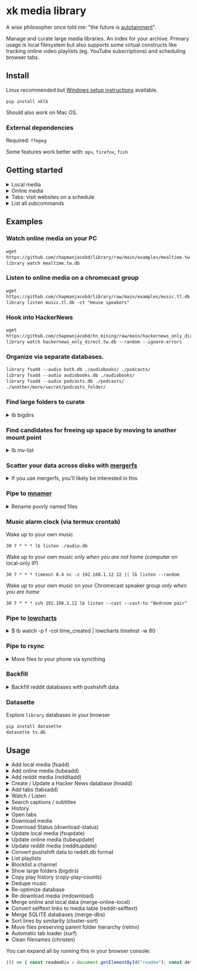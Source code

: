 # xk media library

A wise philosopher once told me: "the future is [autotainment](https://www.youtube.com/watch?v=F9sZFrsjPp0)".

Manage and curate large media libraries. An index for your archive.
Primary usage is local filesystem but also supports some virtual constructs like
tracking online video playlists (eg. YouTube subscriptions) and scheduling browser tabs.

## Install

Linux recommended but [Windows setup instructions](./Windows.md) available.

    pip install xklb

Should also work on Mac OS.

### External dependencies

Required: `ffmpeg`

Some features work better with: `mpv`, `firefox`, `fish`

## Getting started

<details><summary>Local media</summary>

### 1. Extract Metadata

For thirty terabytes of video the initial scan takes about four hours to complete.
After that, subsequent scans of the path (or any subpaths) are much quicker--only
new files will be read by `ffprobe`.

    library fsadd tv.db ./video/folder/

![termtosvg](./examples/extract.svg)

### 2. Watch / Listen from local files

    library watch tv.db                           # the default post-action is to do nothing
    library watch tv.db --post-action delete      # delete file after playing
    library listen finalists.db -k ask_keep       # ask whether to keep file after playing

To stop playing press Ctrl+C in either the terminal or mpv

</details>

<details><summary>Online media</summary>

### 1. Download Metadata

Download playlist and channel metadata. Break free of the YouTube algo~

    library tubeadd educational.db https://www.youtube.com/c/BranchEducation/videos

[![termtosvg](./examples/tubeadd.svg "library tubeadd example")](https://asciinema.org/a/BzplqNj9sCERH3A80GVvwsTTT)

And you can always add more later--even from different websites.

    library tubeadd maker.db https://vimeo.com/terburg

To prevent mistakes the default configuration is to download metadata for only
the most recent 20,000 videos per playlist/channel.

    library tubeadd maker.db --dl-config playlistend=1000

Be aware that there are some YouTube Channels which have many items--for example
the TEDx channel has about 180,000 videos. Some channels even have upwards of
two million videos. More than you could likely watch in one sitting--maybe even one lifetime.
On a high-speed connection (>500 Mbps), it can take up to five hours to download
the metadata for 180,000 videos.

#### 1a. Get new videos for saved playlists

Tubeupdate will go through the list of added playlists and fetch metadata for
any videos not previously seen.

    library tubeupdate tube.db

### 2. Watch / Listen from websites

    library watch maker.db

To stop playing press Ctrl+C in either the terminal or mpv

</details>

<details><summary>Tabs: visit websites on a schedule</summary>

`tabs` is a way to organize your visits to URLs that you want to remember every once in a while.

The main benefit of tabs is that you can have a large amount of tabs saved (say 500 monthly tabs) and only the smallest
amount of tabs to satisfy that goal (500/30) tabs will open each day. 17 tabs per day seems manageable--500 all at once does not.

The use-case of tabs are websites that you know are going to change: subreddits, games,
or tools that you want to use for a few minutes daily, weekly, monthly, quarterly, or yearly.

### 1. Add your websites

    library tabsadd tabs.db --frequency monthly --category fun \
        https://old.reddit.com/r/Showerthoughts/top/?sort=top&t=month \
        https://old.reddit.com/r/RedditDayOf/top/?sort=top&t=month

### 2. Add library tabs to cron

library tabs is meant to run **once per day**. Here is how you would configure it with `crontab`:

    45 9 * * * DISPLAY=:0 library tabs /home/my/tabs.db

Or with `systemd`:

    tee ~/.config/systemd/user/tabs.service
    [Unit]
    Description=xklb daily browser tabs

    [Service]
    Type=simple
    RemainAfterExit=no
    Environment="DISPLAY=:0"
    ExecStart="/usr/bin/fish" "-c" "lb tabs /home/xk/lb/tabs.db"

    tee ~/.config/systemd/user/tabs.timer
    [Unit]
    Description=xklb daily browser tabs timer

    [Timer]
    Persistent=yes
    OnCalendar=*-*-* 9:58

    [Install]
    WantedBy=timers.target

    systemctl --user daemon-reload
    systemctl --user enable --now tabs.service

You can also invoke tabs manually:

    library tabs tabs.db -L 1  # open one tab

Incremental surfing. 📈🏄 totally rad!

</details>

<details><summary>List all subcommands</summary>

    $ library
    xk media library subcommands (v1.30.004)

    local media:
      lb fsadd                 Create a local media database; Add folders
      lb fsupdate              Refresh database: add new files, mark deleted

      lb listen                Listen to local and online media
      lb watch                 Watch local and online media
      lb search                Search text and subtitles

      lb read                  Read books
      lb view                  View images

      lb bigdirs               Discover folders which take much room
      lb dedupe                Deduplicate local db files
      lb relmv                 Move files/folders while preserving relative paths
      lb christen              Cleanse files by giving them a new name

      lb mv-list               Reach a target free space by moving data across mount points
      lb scatter               Scatter files across multiple mountpoints (mergerfs balance)

      lb merge-dbs             Merge multiple SQLITE files
      lb copy-play-counts      Copy play counts from multiple SQLITE files

    online media:
      lb tubeadd               Create a tube database; Add playlists
      lb tubeupdate            Fetch new videos from saved playlists

      lb redditadd             Create a reddit database; Add subreddits
      lb redditupdate          Fetch new posts from saved subreddits

    downloads:
      lb download              Download media
      lb redownload            Redownload missing media
      lb block                 Prevent downloading specific URLs
      lb merge-online-local    Merge local and online metadata

    playback:
      lb now                   Print what is currently playing
      lb next                  Play next file
      lb stop                  Stop all playback
      lb pause                 Pause all playback

    statistics:
      lb history               Show some playback statistics
      lb playlists             List added playlists
      lb download-status       Show download status
      lb disk-usage            Print mount usage

    browser tabs:
      lb tabsadd               Create a tabs database; Add URLs
      lb tabs                  Open your tabs for the day
      lb surf                  Load browser tabs in a streaming way (stdin)

    mining:
      lb reddit-selftext       db selftext external links -> db media table
      lb pushshift             Convert Pushshift jsonl.zstd -> reddit.db format (stdin)
      lb hnadd                 Create a hackernews database (this takes a few days)

      lb extract-links         Extract links from lists of web pages

      lb cluster-sort          Lines -> sorted by sentence similarity groups (stdin)
      lb nouns                 Unstructured text -> compound nouns (stdin)
    

</details>

## Examples

### Watch online media on your PC

    wget https://github.com/chapmanjacobd/library/raw/main/examples/mealtime.tw.db
    library watch mealtime.tw.db

### Listen to online media on a chromecast group

    wget https://github.com/chapmanjacobd/library/raw/main/examples/music.tl.db
    library listen music.tl.db -ct "House speakers"

### Hook into HackerNews

    wget https://github.com/chapmanjacobd/hn_mining/raw/main/hackernews_only_direct.tw.db
    library watch hackernews_only_direct.tw.db --random --ignore-errors

### Organize via separate databases.

    library fsadd --audio both.db ./audiobooks/ ./podcasts/
    library fsadd --audio audiobooks.db ./audiobooks/
    library fsadd --audio podcasts.db ./podcasts/ ./another/more/secret/podcasts_folder/


### Find large folders to curate

<details><summary>lb bigdirs</summary>

If you are looking for candidate folders for curation (ie. you need space but don't want to buy another hard drive).
The bigdirs subcommand was written for that purpose:

    $ lb bigdirs fs/d.db

You may filter by folder depth (similar to QDirStat or WizTree)

    $ lb bigdirs --depth=3 audio.db

There is also an flag to prioritize folders which have many files which have been deleted (for example you delete songs you don't like--now you can see who wrote those songs and delete all their other songs...)

    $ lb bigdirs --sort-by deleted audio.db

</details>


### Find candidates for freeing up space by moving to another mount point

<details><summary>lb mv-list</summary>

The program takes a mount point and a xklb database file. If you don't have a database file you can create one like this:

    $ lb fsadd --filesystem d.db ~/d/

But this should definitely also work with xklb audio and video databases:

    $ lb mv-list /mnt/d/ video.db

The program will print a table with a sorted list of folders which are good candidates for moving. Candidates are determined by how many files are in the folder (so you don't spend hours waiting for folders with millions of tiny files to copy over). The default is 4 to 4000--but it can be adjusted via the --lower and --upper flags.

    ...
    ├──────────┼─────────┼───────────────────────────────────────────────────────────────────────────────────────────────────────────────┤
    │ 4.0 GB   │       7 │ /mnt/d/71_Mealtime_Videos/unsorted/Miguel_4K/                                                                 │
    ├──────────┼─────────┼───────────────────────────────────────────────────────────────────────────────────────────────────────────────┤
    │ 5.7 GB   │      10 │ /mnt/d/71_Mealtime_Videos/unsorted/Bollywood_Premium/                                                         │
    ├──────────┼─────────┼───────────────────────────────────────────────────────────────────────────────────────────────────────────────┤
    │ 2.3 GB   │       4 │ /mnt/d/71_Mealtime_Videos/chief_wiggum/                                                                       │
    ╘══════════╧═════════╧═══════════════════════════════════════════════════════════════════════════════════════════════════════════════╛
    6702 other folders not shown

    ██╗███╗░░██╗░██████╗████████╗██████╗░██╗░░░██╗░█████╗░████████╗██╗░█████╗░███╗░░██╗░██████╗
    ██║████╗░██║██╔════╝╚══██╔══╝██╔══██╗██║░░░██║██╔══██╗╚══██╔══╝██║██╔══██╗████╗░██║██╔════╝
    ██║██╔██╗██║╚█████╗░░░░██║░░░██████╔╝██║░░░██║██║░░╚═╝░░░██║░░░██║██║░░██║██╔██╗██║╚█████╗░
    ██║██║╚████║░╚═══██╗░░░██║░░░██╔══██╗██║░░░██║██║░░██╗░░░██║░░░██║██║░░██║██║╚████║░╚═══██╗
    ██║██║░╚███║██████╔╝░░░██║░░░██║░░██║╚██████╔╝╚█████╔╝░░░██║░░░██║╚█████╔╝██║░╚███║██████╔╝
    ╚═╝╚═╝░░╚══╝╚═════╝░░░░╚═╝░░░╚═╝░░╚═╝░╚═════╝░░╚════╝░░░░╚═╝░░░╚═╝░╚════╝░╚═╝░░╚══╝╚═════╝░

    Type "done" when finished
    Type "more" to see more files
    Paste a folder (and press enter) to toggle selection
    Type "*" to select all files in the most recently printed table

Then it will give you a prompt:

    Paste a path:

Wherein you can copy and paste paths you want to move from the table and the program will keep track for you.

    Paste a path: /mnt/d/75_MovieQueue/720p/s11/
    26 selected paths: 162.1 GB ; future free space: 486.9 GB

You can also press the up arrow or paste it again to remove it from the list:

    Paste a path: /mnt/d/75_MovieQueue/720p/s11/
    25 selected paths: 159.9 GB ; future free space: 484.7 GB

After you are done selecting folders you can press ctrl-d and it will save the list to a tmp file:

    Paste a path: done

        Folder list saved to /tmp/tmpa7x_75l8. You may want to use the following command to move files to an EMPTY folder target:

            rsync -a --info=progress2 --no-inc-recursive --remove-source-files --files-from=/tmp/tmpa7x_75l8 -r --relative -vv --dry-run / jim:/free/real/estate/

</details>


### Scatter your data across disks with [mergerfs](https://github.com/trapexit/mergerfs)

<details><summary>If you use mergerfs, you'll likely be interested in this</summary>

    library scatter -h
    usage: library scatter [--limit LIMIT] [--policy POLICY] [--sort SORT] --srcmounts SRCMOUNTS DATABASE RELATIVE_PATHS ...

    Balance size

        $ library scatter -m /mnt/d1:/mnt/d2:/mnt/d3:/mnt/d4/:/mnt/d5:/mnt/d6:/mnt/d7 ~/lb/fs/scatter.db subfolder/of/mergerfs/mnt
        Current path distribution:
        ╒═════════╤══════════════╤══════════════╤═══════════════╤════════════════╤═════════════════╤════════════════╕
        │ mount   │   file_count │ total_size   │ median_size   │ time_created   │ time_modified   │ time_scanned   │
        ╞═════════╪══════════════╪══════════════╪═══════════════╪════════════════╪═════════════════╪════════════════╡
        │ /mnt/d1 │        12793 │ 169.5 GB     │ 4.5 MB        │ Jan 27         │ Jul 19 2022     │ Jan 31         │
        ├─────────┼──────────────┼──────────────┼───────────────┼────────────────┼─────────────────┼────────────────┤
        │ /mnt/d2 │        13226 │ 177.9 GB     │ 4.7 MB        │ Jan 27         │ Jul 19 2022     │ Jan 31         │
        ├─────────┼──────────────┼──────────────┼───────────────┼────────────────┼─────────────────┼────────────────┤
        │ /mnt/d3 │            1 │ 717.6 kB     │ 717.6 kB      │ Jan 31         │ Jul 18 2022     │ yesterday      │
        ├─────────┼──────────────┼──────────────┼───────────────┼────────────────┼─────────────────┼────────────────┤
        │ /mnt/d4 │           82 │ 1.5 GB       │ 12.5 MB       │ Jan 31         │ Apr 22 2022     │ yesterday      │
        ╘═════════╧══════════════╧══════════════╧═══════════════╧════════════════╧═════════════════╧════════════════╛

        Simulated path distribution:
        5845 files should be moved
        20257 files should not be moved
        ╒═════════╤══════════════╤══════════════╤═══════════════╤════════════════╤═════════════════╤════════════════╕
        │ mount   │   file_count │ total_size   │ median_size   │ time_created   │ time_modified   │ time_scanned   │
        ╞═════════╪══════════════╪══════════════╪═══════════════╪════════════════╪═════════════════╪════════════════╡
        │ /mnt/d1 │         9989 │ 46.0 GB      │ 2.4 MB        │ Jan 27         │ Jul 19 2022     │ Jan 31         │
        ├─────────┼──────────────┼──────────────┼───────────────┼────────────────┼─────────────────┼────────────────┤
        │ /mnt/d2 │        10185 │ 46.0 GB      │ 2.4 MB        │ Jan 27         │ Jul 19 2022     │ Jan 31         │
        ├─────────┼──────────────┼──────────────┼───────────────┼────────────────┼─────────────────┼────────────────┤
        │ /mnt/d3 │         1186 │ 53.6 GB      │ 30.8 MB       │ Jan 27         │ Apr 07 2022     │ Jan 31         │
        ├─────────┼──────────────┼──────────────┼───────────────┼────────────────┼─────────────────┼────────────────┤
        │ /mnt/d4 │         1216 │ 49.5 GB      │ 29.5 MB       │ Jan 27         │ Apr 07 2022     │ Jan 31         │
        ├─────────┼──────────────┼──────────────┼───────────────┼────────────────┼─────────────────┼────────────────┤
        │ /mnt/d5 │         1146 │ 53.0 GB      │ 30.9 MB       │ Jan 27         │ Apr 07 2022     │ Jan 31         │
        ├─────────┼──────────────┼──────────────┼───────────────┼────────────────┼─────────────────┼────────────────┤
        │ /mnt/d6 │         1198 │ 48.8 GB      │ 30.6 MB       │ Jan 27         │ Apr 07 2022     │ Jan 31         │
        ├─────────┼──────────────┼──────────────┼───────────────┼────────────────┼─────────────────┼────────────────┤
        │ /mnt/d7 │         1182 │ 52.0 GB      │ 30.9 MB       │ Jan 27         │ Apr 07 2022     │ Jan 31         │
        ╘═════════╧══════════════╧══════════════╧═══════════════╧════════════════╧═════════════════╧════════════════╛
        ### Move 1182 files to /mnt/d7 with this command: ###
        rsync -aE --xattrs --info=progress2 --remove-source-files --files-from=/tmp/tmpmr1628ij / /mnt/d7
        ### Move 1198 files to /mnt/d6 with this command: ###
        rsync -aE --xattrs --info=progress2 --remove-source-files --files-from=/tmp/tmp9yd75f6j / /mnt/d6
        ### Move 1146 files to /mnt/d5 with this command: ###
        rsync -aE --xattrs --info=progress2 --remove-source-files --files-from=/tmp/tmpfrj141jj / /mnt/d5
        ### Move 1185 files to /mnt/d3 with this command: ###
        rsync -aE --xattrs --info=progress2 --remove-source-files --files-from=/tmp/tmpqh2euc8n / /mnt/d3
        ### Move 1134 files to /mnt/d4 with this command: ###
        rsync -aE --xattrs --info=progress2 --remove-source-files --files-from=/tmp/tmphzb0gj92 / /mnt/d4

    Balance device inodes for specific subfolder

        $ library scatter -m /mnt/d1:/mnt/d2 ~/lb/fs/scatter.db subfolder --group count --sort 'size desc'

    Scatter the most recent 100 files

        $ library scatter -m /mnt/d1:/mnt/d2 -l 100 -s 'time_modified desc' ~/lb/fs/scatter.db /

    Scatter without mountpoints (limited functionality; only good for balancing fs inodes)

        $ library scatter scatter.db /test/{0,1,2,3,4,5,6,7,8,9}


    positional arguments:
    database
    relative_paths        Paths to scatter, relative to the root of your mergerfs mount; any path substring is valid

    options:
    -h, --help            show this help message and exit
    --limit LIMIT, -L LIMIT, -l LIMIT, -queue LIMIT, --queue LIMIT
    --policy POLICY, -p POLICY
    --group GROUP, -g GROUP
    --sort SORT, -s SORT  Sort files before moving
    --usage, -u           Show disk usage
    --verbose, -v
    --srcmounts SRCMOUNTS, -m SRCMOUNTS
                            /mnt/d1:/mnt/d2

</details>

### Pipe to [mnamer](https://github.com/jkwill87/mnamer)

<details><summary>Rename poorly named files</summary>

    pip install mnamer
    mnamer --movie-directory ~/d/70_Now_Watching/ --episode-directory ~/d/70_Now_Watching/ \
        --no-overwrite -b (library watch -p fd -s 'path : McCloud')
    library fsadd ~/d/70_Now_Watching/

</details>

### Music alarm clock (via termux crontab)

Wake up to your own music

    30 7 * * * lb listen ./audio.db

Wake up to your own music _only when you are *not* home_ (computer on local-only IP)

    30 7 * * * timeout 0.4 nc -z 192.168.1.12 22 || lb listen --random

Wake up to your own music on your Chromecast speaker group _only when you are home_

    30 7 * * * ssh 192.168.1.12 lb listen --cast --cast-to "Bedroom pair"

### Pipe to [lowcharts](https://github.com/juan-leon/lowcharts)

<details><summary>$ lb watch -p f -col time_created | lowcharts timehist -w 80</summary>

    Matches: 445183.
    Each ∎ represents a count of 1896
    [2022-04-13 03:16:05] [151689] ∎∎∎∎∎∎∎∎∎∎∎∎∎∎∎∎∎∎∎∎∎∎∎∎∎∎∎∎∎∎∎∎∎∎∎∎∎∎∎∎∎∎∎∎∎∎∎∎∎∎∎∎∎∎∎∎∎∎∎∎∎∎∎∎∎∎∎∎∎∎∎∎∎∎∎∎∎∎∎∎
    [2022-04-19 07:59:37] [ 16093] ∎∎∎∎∎∎∎∎
    [2022-04-25 12:43:09] [ 12019] ∎∎∎∎∎∎
    [2022-05-01 17:26:41] [ 48817] ∎∎∎∎∎∎∎∎∎∎∎∎∎∎∎∎∎∎∎∎∎∎∎∎∎
    [2022-05-07 22:10:14] [ 36259] ∎∎∎∎∎∎∎∎∎∎∎∎∎∎∎∎∎∎∎
    [2022-05-14 02:53:46] [  3942] ∎∎
    [2022-05-20 07:37:18] [  2371] ∎
    [2022-05-26 12:20:50] [   517]
    [2022-06-01 17:04:23] [  4845] ∎∎
    [2022-06-07 21:47:55] [  2340] ∎
    [2022-06-14 02:31:27] [   563]
    [2022-06-20 07:14:59] [ 13836] ∎∎∎∎∎∎∎
    [2022-06-26 11:58:32] [  1905] ∎
    [2022-07-02 16:42:04] [  1269]
    [2022-07-08 21:25:36] [  3062] ∎
    [2022-07-15 02:09:08] [  9192] ∎∎∎∎
    [2022-07-21 06:52:41] [ 11955] ∎∎∎∎∎∎
    [2022-07-27 11:36:13] [ 50938] ∎∎∎∎∎∎∎∎∎∎∎∎∎∎∎∎∎∎∎∎∎∎∎∎∎∎
    [2022-08-02 16:19:45] [ 70973] ∎∎∎∎∎∎∎∎∎∎∎∎∎∎∎∎∎∎∎∎∎∎∎∎∎∎∎∎∎∎∎∎∎∎∎∎∎
    [2022-08-08 21:03:17] [  2598] ∎

BTW, for some cols like time_deleted you'll need to specify a where clause so they aren't filtered out:

    $ lb watch -p f -col time_deleted -w time_deleted'>'0 | lowcharts timehist -w 80

![video width](https://user-images.githubusercontent.com/7908073/184737808-b96fbe65-a1d9-43c2-b6b4-4bdfab592190.png)

![fps](https://user-images.githubusercontent.com/7908073/184738438-ee566a4b-2da0-4e6d-a4b3-9bfca036aa2a.png)

</details>

### Pipe to rsync

<details><summary>Move files to your phone via syncthing</summary>

I used to use rsync to move files because I want deletions to stick.
I now use `lb relmv`. But this is still a good rsync example:

    function mrmusic
        rsync -a --remove-source-files --files-from=(
            library lt ~/lb/audio.db -s /mnt/d/80_Now_Listening/ -p f \
            --moved /mnt/d/80_Now_Listening/ /mnt/d/ | psub
        ) /mnt/d/80_Now_Listening/ /mnt/d/

        rsync -a --remove-source-files --files-from=(
            library lt ~/lb/audio.db -w play_count=0 -u random -L 1200 -p f \
            --moved /mnt/d/ /mnt/d/80_Now_Listening/ | psub
        ) /mnt/d/ /mnt/d/80_Now_Listening/
    end

</details>

### Backfill

<details><summary>Backfill reddit databases with pushshift data</summary>

[https://github.com/chapmanjacobd/reddit_mining/](https://github.com/chapmanjacobd/reddit_mining/)

```fish
for reddit_db in ~/lb/reddit/*.db
    set subreddits (sqlite-utils $reddit_db 'select path from playlists' --tsv --no-headers | grep old.reddit.com | sed 's|https://old.reddit.com/r/\(.*\)/|\1|' | sed 's|https://old.reddit.com/user/\(.*\)/|u_\1|' | tr -d "\r")

    ~/github/xk/reddit_mining/links/
    for subreddit in $subreddits
        if not test -e "$subreddit.csv"
            echo "octosql -o csv \"select path,score,'https://old.reddit.com/r/$subreddit/' as playlist_path from `../reddit_links.parquet` where lower(playlist_path) = '$subreddit' order by score desc \" > $subreddit.csv"
        end
    end | parallel -j8

    for subreddit in $subreddits
        sqlite-utils upsert --pk path --alter --csv --detect-types $reddit_db media $subreddit.csv
    end

    library tubeadd --safe -i $reddit_db --playlist-db media
end
```

</details>

### Datasette

Explore `library` databases in your browser

    pip install datasette
    datasette tv.db

## Usage


<details><summary>Add local media (fsadd)</summary>

    $ library fsadd -h
    usage: library fsadd [(--video) | --audio | --image |  --text | --filesystem] DATABASE PATHS ...

    The default database type is video:
        library fsadd tv.db ./tv/
        library fsadd --video tv.db ./tv/  # equivalent

    You can also create audio databases. Both audio and video use ffmpeg to read metadata:
        library fsadd --audio audio.db ./music/

    Image uses ExifTool:
        library fsadd --image image.db ./photos/

    Text will try to read files and save the contents into a searchable database:
        library fsadd --text text.db ./documents_and_books/

    Create a text database and scan with OCR and speech-recognition:
        library fsadd --text --ocr --speech-recognition ocr.db ./receipts_and_messages/

    Create a video database and read internal/external subtitle files into a searchable database:
        library fsadd --scan-subtitles tv.search.db ./tv/ ./movies/

    Decode media to check for corruption (slow):
        library fsadd --check-corrupt 100 tv.db ./tv/  # scan through 100 percent of each file to evaluate how corrupt it is (very slow)
        library fsadd --check-corrupt   1 tv.db ./tv/  # scan through 1 percent of each file to evaluate how corrupt it is (takes about one second per file)
        library fsadd --check-corrupt   5 tv.db ./tv/  # scan through 1 percent of each file to evaluate how corrupt it is (takes about ten seconds per file)

        library fsadd --check-corrupt   5 --delete-corrupt 30 tv.db ./tv/  # scan 5 percent of each file to evaluate how corrupt it is, if 30 percent or more of those checks fail then the file is deleted

        nb: the behavior of delete-corrupt changes between full and partial scan
        library fsadd --check-corrupt  99 --delete-corrupt  1 tv.db ./tv/  # partial scan 99 percent of each file to evaluate how corrupt it is, if 1 percent or more of those checks fail then the file is deleted
        library fsadd --check-corrupt 100 --delete-corrupt  1 tv.db ./tv/  # full scan each file to evaluate how corrupt it is, if there is _any_ corruption then the file is deleted

    Normally only relevant filetypes are included. You can scan all files with this flag:
        library fsadd --scan-all-files mixed.db ./tv-and-maybe-audio-only-files/
        # I use that with this to keep my folders organized:
        library watch -w 'video_count=0 and audio_count>=1' -pf mixed.db | parallel mv {} ~/d/82_Audiobooks/

    Remove path roots with --force
        library fsadd audio.db /mnt/d/Youtube/
        [/mnt/d/Youtube] Path does not exist

        library fsadd --force audio.db /mnt/d/Youtube/
        [/mnt/d/Youtube] Path does not exist
        [/mnt/d/Youtube] Building file list...
        [/mnt/d/Youtube] Marking 28932 orphaned metadata records as deleted


</details>

<details><summary>Add online media (tubeadd)</summary>

    $ library tubeadd -h
    usage: library tubeadd [-c CATEGORY] [--safe] [--extra] [--subs] [--auto-subs] DATABASE URLS ...

    Create a dl database / add links to an existing database

        library tubeadd dl.db https://www.youdl.com/c/BranchEducation/videos

    Add links from a line-delimited file

        library tubeadd reddit.db --playlist-file ./my_yt_subscriptions.txt

    Add metadata to links already in a database table

        library tubeadd reddit.db --playlist-db media

    You can also include a category for file organization

        library tubeadd -c Mealtime dl.db (cat ~/.jobs/todo/71_Mealtime_Videos)

    Files will be saved to <download prefix>/<tubeadd category>/

        For example:
        library tubeadd -c Cool ...
        library download D:\'My Documents'\ ...
        Media will be downloaded to 'D:\My Documents\Cool\'

    Fetch extra metadata:

        By default tubeadd will quickly add media at the expense of less metadata.
        If you plan on using `library download` then it doesn't make sense to use `--extra`.
        Downloading will add the extra metadata automatically to the database.
        You can always fetch more metadata later via tubeupdate:
        library tubeupdate tw.db --extra


</details>

<details><summary>Add reddit media (redditadd)</summary>

    $ library redditadd -h
    usage: library redditadd [--lookback N_DAYS] [--praw-site bot1] DATABASE URLS ...

    Fetch data for redditors and reddits:

        library redditadd interesting.db https://old.reddit.com/r/coolgithubprojects/ https://old.reddit.com/user/Diastro

    If you have a file with a list of subreddits you can do this:

        library redditadd 96_Weird_History.db --subreddits (cat ~/mc/96_Weird_History-reddit.txt)

    Likewise for redditors:

        library redditadd shadow_banned.db --redditors (cat ~/mc/shadow_banned.txt)

    Note that reddit's API is limited to 1000 posts and it usually doesn't go back very far historically.
    Also, it may be the case that reddit's API (praw) will stop working in the near future. For both of these problems
    my suggestion is to use pushshift data.
    You can find more info here: https://github.com/chapmanjacobd/reddit_mining#how-was-this-made


</details>

<details><summary>Create / Update a Hacker News database (hnadd)</summary>

    $ library hnadd -h
    usage: library hnadd [--oldest] DATABASE

    Fetch latest stories first:

        library hnadd hn.db -v
        Fetching 154873 items (33212696 to 33367569)
        Saving comment 33367568
        Saving comment 33367543
        Saving comment 33367564
        ...

    Fetch oldest stories first:

        library hnadd --oldest hn.db


</details>

<details><summary>Add tabs (tabsadd)</summary>

    $ library tabsadd -h
    usage: library tabsadd [--frequency daily weekly (monthly) quarterly yearly] [--category CATEGORY] [--no-sanitize] DATABASE URLS ...

    Adding one URL:

        library tabsadd -f monthly -c travel ~/lb/tabs.db https://old.reddit.com/r/Colombia/top/?sort=top&t=month

        Depending on your shell you may need to escape the URL (add quotes)

        If you use Fish shell know that you can enable features to make pasting easier:
            set -U fish_features stderr-nocaret qmark-noglob regex-easyesc ampersand-nobg-in-token

        Also I recommend turning Ctrl+Backspace into a super-backspace for repeating similar commands with long args:
            echo 'bind \b backward-kill-bigword' >> ~/.config/fish/config.fish

    Importing from a line-delimitated file:

        library tabsadd -f yearly -c reddit ~/lb/tabs.db (cat ~/mc/yearly-subreddit.cron)



</details>

<details><summary>Watch / Listen</summary>

    $ library watch -h
    usage: library watch DATABASE [optional args]

    Control playback:
        To stop playback press Ctrl-C in either the terminal or mpv

        Create global shortcuts in your desktop environment by sending commands to mpv_socket:
        echo 'playlist-next force' | socat - /tmp/mpv_socket

    Override the default player (mpv):
        library does a lot of things to try to automatically use your preferred media player
        but if it doesn't guess right you can make it explicit:
        library watch --player "vlc --vlc-opts"

    Cast to chromecast groups:
        library watch --cast --cast-to "Office pair"
        library watch -ct "Office pair"  # equivalent
        If you don't know the exact name of your chromecast group run `catt scan`

    Play media in order (similarly named episodes):
        library watch --play-in-order
        There are multiple strictness levels of --play-in-order:
        library watch -O    # equivalent
        library watch -OO   # above, plus ignores most filters
        library watch -OOO  # above, plus ignores fts and (include/exclude) filter during ordinal search
        library watch -OOOO # above, plus starts search with parent folder

        library watch --related  # Similar to -O but uses fts to find similar content
        library watch -R         # equivalent
        library watch -RR        # above, plus ignores most filters

        library watch --cluster  # cluster-sort to put similar-named paths closer together
        library watch -C         # equivalent

        library watch --big-dirs # Recommended to use with --duration or --depth filters; see `lb big-dirs -h` for more info
        library watch -B         # equivalent

        All of these options can be used together but it will be a bit slow and the results might be mid-tier
        as multiple different algorithms create a muddied signal (too many cooks in the kitchen):
        library watch -RRCOO

    Filter media by file siblings of parent directory:
        library watch --sibling   # only include files which have more than or equal to one sibling
        library watch --solo      # only include files which are alone by themselves

        `--sibling` is just a shortcut for `--lower 2`; `--solo` is `--upper 1`
        library watch --sibling --solo      # you will always get zero records here
        library watch --lower 2 --upper 1   # equivalent

        You can be more specific via the `--upper` and `--lower` flags
        library watch --lower 3   # only include files which have three or more siblings
        library watch --upper 3   # only include files which have fewer than three siblings
        library watch --lower 3 --upper 3   # only include files which are three siblings inclusive
        library watch --lower 12 --upper 25 -OOO  # on my machine this launches My Mister 2018

    Play recent partially-watched videos (requires mpv history):
        library watch --partial       # play newest first

        library watch --partial old   # play oldest first
        library watch -P o            # equivalent

        library watch -P p            # sort by percent remaining
        library watch -P t            # sort by time remaining
        library watch -P s            # skip partially watched (only show unseen)

        The default time used is "last-viewed" (ie. the most recent time you closed the video)
        If you want to use the "first-viewed" time (ie. the very first time you opened the video)
        library watch -P f            # use watch_later file creation time instead of modified time

        You can combine most of these options, though some will be overridden by others.
        library watch -P fo           # this means "show the oldest videos using the time I first opened them"
        library watch -P pt           # weighted remaining (percent * time remaining)

    Print instead of play:
        library watch --print --limit 10  # print the next 10 files
        library watch -p -L 10  # print the next 10 files
        library watch -p  # this will print _all_ the media. be cautious about `-p` on an unfiltered set

        Printing modes
        library watch -p    # print as a table
        library watch -p a  # print an aggregate report
        library watch -p b  # print a bigdirs report (see library bigdirs -h for more info)
        library watch -p f  # print fields (defaults to path; use --cols to change)
                               # -- useful for piping paths to utilities like xargs or GNU Parallel

        library watch -p d  # mark deleted
        library watch -p w  # mark watched

        Some printing modes can be combined
        library watch -p df  # print files for piping into another program and mark them as deleted within the db
        library watch -p bf  # print fields from bigdirs report

        Check if you have downloaded something before
        library watch -u duration -p -s 'title'

        Print an aggregate report of deleted media
        library watch -w time_deleted!=0 -p=a
        ╒═══════════╤══════════════╤═════════╤═════════╕
        │ path      │ duration     │ size    │   count │
        ╞═══════════╪══════════════╪═════════╪═════════╡
        │ Aggregate │ 14 days, 23  │ 50.6 GB │   29058 │
        │           │ hours and 42 │         │         │
        │           │ minutes      │         │         │
        ╘═══════════╧══════════════╧═════════╧═════════╛
        Total duration: 14 days, 23 hours and 42 minutes

        Print an aggregate report of media that has no duration information (ie. online or corrupt local media)
        library watch -w 'duration is null' -p=a

        Print a list of filenames which have below 1280px resolution
        library watch -w 'width<1280' -p=f

        Print media you have partially viewed with mpv
        library watch --partial -p
        library watch -P -p  # equivalent
        library watch -P -p f --cols path,progress,duration  # print CSV of partially watched files
        library watch --partial -pa  # print an aggregate report of partially watched files

        View how much time you have watched
        library watch -w play_count'>'0 -p=a

        See how much video you have
        library watch video.db -p=a
        ╒═══════════╤═════════╤═════════╤═════════╕
        │ path      │   hours │ size    │   count │
        ╞═══════════╪═════════╪═════════╪═════════╡
        │ Aggregate │  145769 │ 37.6 TB │  439939 │
        ╘═══════════╧═════════╧═════════╧═════════╛
        Total duration: 16 years, 7 months, 19 days, 17 hours and 25 minutes

        View all the columns
        library watch -p -L 1 --cols '*'

        Open ipython with all of your media
        library watch -vv -p --cols '*'
        ipdb> len(media)
        462219

    Set the play queue size:
        By default the play queue is 120--long enough that you likely have not noticed
        but short enough that the program is snappy.

        If you want everything in your play queue you can use the aid of infinity.
        Pick your poison (these all do effectively the same thing):
        library watch -L inf
        library watch -l inf
        library watch --queue inf
        library watch -L 99999999999999999999999

        You may also want to restrict the play queue.
        For example, when you only want 1000 random files:
        library watch -u random -L 1000

    Offset the play queue:
        You can also offset the queue. For example if you want to skip one or ten media:
        library watch --skip 10        # offset ten from the top of an ordered query

    Repeat
        library watch                  # listen to 120 random songs (DEFAULT_PLAY_QUEUE)
        library watch --limit 5        # listen to FIVE songs
        library watch -l inf -u random # listen to random songs indefinitely
        library watch -s infinite      # listen to songs from the band infinite

    Constrain media by search:
        Audio files have many tags to readily search through so metadata like artist,
        album, and even mood are included in search.
        Video files have less consistent metadata and so only paths are included in search.
        library watch --include happy  # only matches will be included
        library watch -s happy         # equivalent
        library watch --exclude sad    # matches will be excluded
        library watch -E sad           # equivalent

        Search only the path column
        library watch -O -s 'path : mad max'
        library watch -O -s 'path : "mad max"' # add "quotes" to be more strict

        Double spaces are parsed as one space
        library watch -s '  ost'        # will match OST and not ghost
        library watch -s toy story      # will match '/folder/toy/something/story.mp3'
        library watch -s 'toy  story'   # will match more strictly '/folder/toy story.mp3'

        You can search without -s but it must directly follow the database due to how argparse works
        library watch my.db searching for something

    Constrain media by arbitrary SQL expressions:
        library watch --where audio_count = 2  # media which have two audio tracks
        library watch -w "language = 'eng'"    # media which have an English language tag
                                                    (this could be audio _or_ subtitle)
        library watch -w subtitle_count=0      # media that doesn't have subtitles

    Constrain media to duration (in minutes):
        library watch --duration 20
        library watch -d 6  # 6 mins ±10 percent (ie. between 5 and 7 mins)
        library watch -d-6  # less than 6 mins
        library watch -d+6  # more than 6 mins

        Duration can be specified multiple times:
        library watch -d+5 -d-7  # should be similar to -d 6

        If you want exact time use `where`
        library watch --where 'duration=6*60'

    Constrain media to file size (in megabytes):
        library watch --size 20
        library watch -S 6  # 6 MB ±10 percent (ie. between 5 and 7 MB)
        library watch -S-6  # less than 6 MB
        library watch -S+6  # more than 6 MB

    Constrain media by time_created / time_played / time_deleted / time_modified:
        library watch --created-within '3 days'
        library watch --created-before '3 years'

    Constrain media by throughput:
        Bitrate information is not explicitly saved.
        You can use file size and duration as a proxy for throughput:
        library watch -w 'size/duration<50000'

    Constrain media to portrait orientation video:
        library watch --portrait
        library watch -w 'width<height' # equivalent

    Constrain media to duration of videos which match any size constraints:
        library watch --duration-from-size +700 -u 'duration desc, size desc'

    Constrain media to online-media or local-media:
        Not to be confused with only local-media which is not "offline" (ie. one HDD disconnected)
        library watch --online-media-only
        library watch --online-media-only -i  # and ignore playback errors (ie. YouTube video deleted)
        library watch --local-media-only

    Specify media play order:
        library watch --sort duration   # play shortest media first
        library watch -u duration desc  # play longest media first
        You can use multiple SQL ORDER BY expressions
        library watch -u 'subtitle_count > 0 desc' # play media that has at least one subtitle first

    Post-actions -- choose what to do after playing:
        library watch --post-action keep    # do nothing after playing (default)
        library watch -k delete             # delete file after playing
        library watch -k softdelete         # mark deleted after playing

        library watch -k ask_keep           # ask whether to keep after playing
        library watch -k ask_delete         # ask whether to delete after playing

        library watch -k move               # move to "keep" dir after playing
        library watch -k ask_move           # ask whether to move to "keep" folder
        The default location of the keep folder is ./keep/ (relative to the played media file)
        You can change this by explicitly setting an *absolute* `keep-dir` path:
        library watch -k ask_move --keep-dir /home/my/music/keep/

        library watch -k ask_move_or_delete # ask after each whether to move to "keep" folder or delete

    Experimental options:
        Duration to play (in seconds) while changing the channel
        library watch --interdimensional-cable 40
        library watch -4dtv 40

        Playback multiple files at once
        library watch --multiple-playback    # one per display; or two if only one display detected
        library watch --multiple-playback 4  # play four media at once, divide by available screens
        library watch -m 4 --screen-name eDP # play four media at once on specific screen
        library watch -m 4 --loop --crop     # play four cropped videos on a loop
        library watch -m 4 --hstack          # use hstack style


</details>

<details><summary>Search captions / subtitles</summary>

    $ library search -h
    usage: library search DATABASE QUERY

    Search text databases and subtitles

    $ library search fts.db boil
        7 captions
        /mnt/d/70_Now_Watching/DidubeTheLastStop-720p.mp4
           33:46 I brought a real stainless steel boiler
           33:59 The world is using only stainless boilers nowadays
           34:02 The boiler is old and authentic
           34:30 - This boiler? - Yes
           34:44 I am not forcing you to buy this boiler…
           34:52 Who will give her a one liter stainless steel boiler for one Lari?
           34:54 Glass boilers cost two

    Search and open file
    $ library search fts.db 'two words' --open


</details>

<details><summary>History</summary>

    $ library history -h
    usage: library history [--frequency daily weekly (monthly) yearly] [--limit LIMIT] DATABASE [(all) watching watched created modified deleted]

    Explore history through different facets

    $ library history video.db watched
    Finished watching:
    ╒═══════════════╤═════════════════════════════════╤════════════════╤════════════╤════════════╕
    │ time_period   │ duration_sum                    │ duration_avg   │ size_sum   │ size_avg   │
    ╞═══════════════╪═════════════════════════════════╪════════════════╪════════════╪════════════╡
    │ 2022-11       │ 4 days, 16 hours and 20 minutes │ 55.23 minutes  │ 26.3 GB    │ 215.9 MB   │
    ├───────────────┼─────────────────────────────────┼────────────────┼────────────┼────────────┤
    │ 2022-12       │ 23 hours and 20.03 minutes      │ 35.88 minutes  │ 8.3 GB     │ 213.8 MB   │
    ├───────────────┼─────────────────────────────────┼────────────────┼────────────┼────────────┤
    │ 2023-01       │ 17 hours and 3.32 minutes       │ 15.27 minutes  │ 14.3 GB    │ 214.1 MB   │
    ├───────────────┼─────────────────────────────────┼────────────────┼────────────┼────────────┤
    │ 2023-02       │ 4 days, 5 hours and 60 minutes  │ 23.17 minutes  │ 148.3 GB   │ 561.6 MB   │
    ├───────────────┼─────────────────────────────────┼────────────────┼────────────┼────────────┤
    │ 2023-03       │ 2 days, 18 hours and 18 minutes │ 11.20 minutes  │ 118.1 GB   │ 332.8 MB   │
    ├───────────────┼─────────────────────────────────┼────────────────┼────────────┼────────────┤
    │ 2023-05       │ 5 days, 5 hours and 4 minutes   │ 45.75 minutes  │ 152.9 GB   │ 932.1 MB   │
    ╘═══════════════╧═════════════════════════════════╧════════════════╧════════════╧════════════╛

    $ library history video.db created --frequency yearly
    Created media:
    ╒═══════════════╤════════════════════════════════════════════╤════════════════╤════════════╤════════════╕
    │   time_period │ duration_sum                               │ duration_avg   │ size_sum   │ size_avg   │
    ╞═══════════════╪════════════════════════════════════════════╪════════════════╪════════════╪════════════╡
    │          2005 │ 9.78 minutes                               │ 1.95 minutes   │ 16.9 MB    │ 3.4 MB     │
    ├───────────────┼────────────────────────────────────────────┼────────────────┼────────────┼────────────┤
    │          2006 │ 7 hours and 10.67 minutes                  │ 5 minutes      │ 891.1 MB   │ 10.4 MB    │
    ├───────────────┼────────────────────────────────────────────┼────────────────┼────────────┼────────────┤
    │          2007 │ 1 day, 17 hours and 33 minutes             │ 8.55 minutes   │ 5.9 GB     │ 20.3 MB    │
    ├───────────────┼────────────────────────────────────────────┼────────────────┼────────────┼────────────┤
    │          2008 │ 5 days, 16 hours and 10 minutes            │ 17.02 minutes  │ 20.7 GB    │ 43.1 MB    │
    ├───────────────┼────────────────────────────────────────────┼────────────────┼────────────┼────────────┤
    │          2009 │ 24 days, 2 hours and 56 minutes            │ 33.68 minutes  │ 108.4 GB   │ 105.2 MB   │
    ├───────────────┼────────────────────────────────────────────┼────────────────┼────────────┼────────────┤
    │          2010 │ 1 month, 1 days and 1 minutes              │ 35.52 minutes  │ 124.2 GB   │ 95.7 MB    │
    ├───────────────┼────────────────────────────────────────────┼────────────────┼────────────┼────────────┤
    │          2011 │ 2 months, 14 days, 1 hour and 22 minutes   │ 55.93 minutes  │ 222.0 GB   │ 114.9 MB   │
    ├───────────────┼────────────────────────────────────────────┼────────────────┼────────────┼────────────┤
    │          2012 │ 2 months, 22 days, 19 hours and 17 minutes │ 45.50 minutes  │ 343.6 GB   │ 129.6 MB   │
    ├───────────────┼────────────────────────────────────────────┼────────────────┼────────────┼────────────┤
    │          2013 │ 3 months, 11 days, 21 hours and 48 minutes │ 42.72 minutes  │ 461.1 GB   │ 131.7 MB   │
    ├───────────────┼────────────────────────────────────────────┼────────────────┼────────────┼────────────┤
    │          2014 │ 3 months, 7 days, 10 hours and 22 minutes  │ 46.80 minutes  │ 529.6 GB   │ 173.1 MB   │
    ├───────────────┼────────────────────────────────────────────┼────────────────┼────────────┼────────────┤
    │          2015 │ 2 months, 21 days, 23 hours and 36 minutes │ 36.73 minutes  │ 452.7 GB   │ 139.2 MB   │
    ├───────────────┼────────────────────────────────────────────┼────────────────┼────────────┼────────────┤
    │          2016 │ 3 months, 26 days, 7 hours and 59 minutes  │ 39.48 minutes  │ 603.4 GB   │ 139.9 MB   │
    ├───────────────┼────────────────────────────────────────────┼────────────────┼────────────┼────────────┤
    │          2017 │ 3 months, 10 days, 2 hours and 19 minutes  │ 31.78 minutes  │ 543.5 GB   │ 117.5 MB   │
    ├───────────────┼────────────────────────────────────────────┼────────────────┼────────────┼────────────┤
    │          2018 │ 3 months, 21 days, 20 hours and 56 minutes │ 30.98 minutes  │ 607.5 GB   │ 114.8 MB   │
    ├───────────────┼────────────────────────────────────────────┼────────────────┼────────────┼────────────┤
    │          2019 │ 5 months, 23 days, 2 hours and 30 minutes  │ 35.77 minutes  │ 919.7 GB   │ 129.7 MB   │
    ├───────────────┼────────────────────────────────────────────┼────────────────┼────────────┼────────────┤
    │          2020 │ 7 months, 16 days, 10 hours and 58 minutes │ 26.15 minutes  │ 1.2 TB     │ 93.9 MB    │
    ├───────────────┼────────────────────────────────────────────┼────────────────┼────────────┼────────────┤
    │          2021 │ 7 months, 21 days, 9 hours and 40 minutes  │ 39.93 minutes  │ 1.3 TB     │ 149.9 MB   │
    ├───────────────┼────────────────────────────────────────────┼────────────────┼────────────┼────────────┤
    │          2022 │ 17 years, 3 months, 0 days and 21 hours    │ 19.62 minutes  │ 35.8 TB    │ 77.5 MB    │
    ├───────────────┼────────────────────────────────────────────┼────────────────┼────────────┼────────────┤
    │          2023 │ 15 years, 3 months, 24 days and 1 hours    │ 17.57 minutes  │ 27.6 TB    │ 60.2 MB    │
    ╘═══════════════╧════════════════════════════════════════════╧════════════════╧════════════╧════════════╛
    ╒════════════════════════════════════════════════════════════════════════════════════════════╤═══════════════╤════════════════╕
    │ title_path                                                                                 │ duration      │ time_created   │
    ╞════════════════════════════════════════════════════════════════════════════════════════════╪═══════════════╪════════════════╡
    │ [Eng Sub] TVB Drama | The King Of Snooker 桌球天王 07/20 | Adam Cheng | 2009 #Chinesedrama │ 43.85 minutes │ yesterday      │
    │ https://www.youtube.com/watch?v=zntYD1yLrG8                                                │               │                │
    ├────────────────────────────────────────────────────────────────────────────────────────────┼───────────────┼────────────────┤
    │ [Eng Sub] TVB Drama | The King Of Snooker 桌球天王 08/20 | Adam Cheng | 2009 #Chinesedrama │ 43.63 minutes │ yesterday      │
    │ https://www.youtube.com/watch?v=zQnSfoWrh-4                                                │               │                │
    ├────────────────────────────────────────────────────────────────────────────────────────────┼───────────────┼────────────────┤
    │ [Eng Sub] TVB Drama | The King Of Snooker 桌球天王 06/20 | Adam Cheng | 2009 #Chinesedrama │ 43.60 minutes │ yesterday      │
    │ https://www.youtube.com/watch?v=Qiax1kFyGWU                                                │               │                │
    ├────────────────────────────────────────────────────────────────────────────────────────────┼───────────────┼────────────────┤
    │ [Eng Sub] TVB Drama | The King Of Snooker 桌球天王 04/20 | Adam Cheng | 2009 #Chinesedrama │ 43.45 minutes │ yesterday      │
    │ https://www.youtube.com/watch?v=NT9C3PRrlTA                                                │               │                │
    ├────────────────────────────────────────────────────────────────────────────────────────────┼───────────────┼────────────────┤
    │ [Eng Sub] TVB Drama | The King Of Snooker 桌球天王 02/20 | Adam Cheng | 2009 #Chinesedrama │ 43.63 minutes │ yesterday      │
    │ https://www.youtube.com/watch?v=MjpCiTawlTE                                                │               │                │
    ╘════════════════════════════════════════════════════════════════════════════════════════════╧═══════════════╧════════════════╛

    $ library history video.db deleted
    Deleted media:
    ╒═══════════════╤════════════════════════════════════════════╤════════════════╤════════════╤════════════╕
    │ time_period   │ duration_sum                               │ duration_avg   │ size_sum   │ size_avg   │
    ╞═══════════════╪════════════════════════════════════════════╪════════════════╪════════════╪════════════╡
    │ 2023-04       │ 1 year, 10 months, 3 days and 8 hours      │ 4.47 minutes   │ 1.6 TB     │ 7.4 MB     │
    ├───────────────┼────────────────────────────────────────────┼────────────────┼────────────┼────────────┤
    │ 2023-05       │ 9 months, 26 days, 20 hours and 34 minutes │ 30.35 minutes  │ 1.1 TB     │ 73.7 MB    │
    ╘═══════════════╧════════════════════════════════════════════╧════════════════╧════════════╧════════════╛
    ╒════════════════════════════════════════════════════════════════════════════════════════════════════════════╤═══════════════╤══════════════════╤════════════════╕
    │ title_path                                                                                                 │ duration      │   subtitle_count │ time_deleted   │
    ╞════════════════════════════════════════════════════════════════════════════════════════════════════════════╪═══════════════╪══════════════════╪════════════════╡
    │ Terminus (1987)                                                                                            │ 1 hour and    │                0 │ yesterday      │
    │ /mnt/d/70_Now_Watching/Terminus_1987.mp4                                                                   │ 15.55 minutes │                  │                │
    ├────────────────────────────────────────────────────────────────────────────────────────────────────────────┼───────────────┼──────────────────┼────────────────┤
    │ Commodore 64 Longplay [062] The Transformers (EU) /mnt/d/71_Mealtime_Videos/Youtube/World_of_Longplays/Com │ 24.77 minutes │                2 │ yesterday      │
    │ modore_64_Longplay_062_The_Transformers_EU_[1RRX7Kykb38].webm                                              │               │                  │                │
    ...



</details>

<details><summary>Open tabs</summary>

    $ library tabs -h
    usage: library tabs DATABASE

    Tabs is meant to run **once per day**. Here is how you would configure it with `crontab`:

        45 9 * * * DISPLAY=:0 library tabs /home/my/tabs.db

    If things aren't working you can use `at` to simulate a similar environment as `cron`

        echo 'fish -c "export DISPLAY=:0 && library tabs /full/path/to/tabs.db"' | at NOW

    You can also invoke tabs manually:

        library tabs -L 1  # open one tab

    Print URLs

        library tabs -w "frequency='yearly'" -p
        ╒════════════════════════════════════════════════════════════════╤═════════════╤══════════════╕
        │ path                                                           │ frequency   │ time_valid   │
        ╞════════════════════════════════════════════════════════════════╪═════════════╪══════════════╡
        │ https://old.reddit.com/r/Autonomia/top/?sort=top&t=year        │ yearly      │ Dec 31 1970  │
        ├────────────────────────────────────────────────────────────────┼─────────────┼──────────────┤
        │ https://old.reddit.com/r/Cyberpunk/top/?sort=top&t=year        │ yearly      │ Dec 31 1970  │
        ├────────────────────────────────────────────────────────────────┼─────────────┼──────────────┤
        │ https://old.reddit.com/r/ExperiencedDevs/top/?sort=top&t=year  │ yearly      │ Dec 31 1970  │

        ...

        ╘════════════════════════════════════════════════════════════════╧═════════════╧══════════════╛

    View how many yearly tabs you have:

        library tabs -w "frequency='yearly'" -p a
        ╒═══════════╤═════════╕
        │ path      │   count │
        ╞═══════════╪═════════╡
        │ Aggregate │     134 │
        ╘═══════════╧═════════╛

    Delete URLs

        library tb -p -s cyber
        ╒═══════════════════════════════════════╤═════════════╤══════════════╕
        │ path                                  │ frequency   │ time_valid   │
        ╞═══════════════════════════════════════╪═════════════╪══════════════╡
        │ https://old.reddit.com/r/cyberDeck/to │ yearly      │ Dec 31 1970  │
        │ p/?sort=top&t=year                    │             │              │
        ├───────────────────────────────────────┼─────────────┼──────────────┤
        │ https://old.reddit.com/r/Cyberpunk/to │ yearly      │ Aug 29 2023  │
        │ p/?sort=top&t=year                    │             │              │
        ├───────────────────────────────────────┼─────────────┼──────────────┤
        │ https://www.reddit.com/r/cyberDeck/   │ yearly      │ Sep 05 2023  │
        ╘═══════════════════════════════════════╧═════════════╧══════════════╛
        library tb -p -w "path='https://www.reddit.com/r/cyberDeck/'" --delete
        Removed 1 metadata records
        library tb -p -s cyber
        ╒═══════════════════════════════════════╤═════════════╤══════════════╕
        │ path                                  │ frequency   │ time_valid   │
        ╞═══════════════════════════════════════╪═════════════╪══════════════╡
        │ https://old.reddit.com/r/cyberDeck/to │ yearly      │ Dec 31 1970  │
        │ p/?sort=top&t=year                    │             │              │
        ├───────────────────────────────────────┼─────────────┼──────────────┤
        │ https://old.reddit.com/r/Cyberpunk/to │ yearly      │ Aug 29 2023  │
        │ p/?sort=top&t=year                    │             │              │
        ╘═══════════════════════════════════════╧═════════════╧══════════════╛


</details>

<details><summary>Download media</summary>

    $ library download -h
    usage: library download [--prefix /mnt/d/] [--safe] [--subs] [--auto-subs] [--small] DATABASE --video | --audio

    Download stuff in a random order.

        library download dl.db --prefix ~/output/path/root/

    Download stuff in a random order, limited to the specified playlist URLs.

        library download dl.db https://www.youtube.com/c/BlenderFoundation/videos

    Files will be saved to <lb download prefix>/<lb download category>/

        For example:
        library dladd Cool ...
        library download D:\'My Documents'\ ...
        Media will be downloaded to 'D:\My Documents\Cool\'

    Print list of queued up downloads

        library download --print

    Print list of saved playlists

        library playlists dl.db -p a

    Print download queue groups

        library download-status audio.db
        ╒═════════════════════╤════════════╤══════════════════╤════════════════════╤══════════╕
        │ category            │ ie_key     │ duration         │   never_downloaded │   errors │
        ╞═════════════════════╪════════════╪══════════════════╪════════════════════╪══════════╡
        │ 81_New_Music        │ Soundcloud │                  │                 10 │        0 │
        ├─────────────────────┼────────────┼──────────────────┼────────────────────┼──────────┤
        │ 81_New_Music        │ Youtube    │ 10 days, 4 hours │                  1 │     2555 │
        │                     │            │ and 20 minutes   │                    │          │
        ├─────────────────────┼────────────┼──────────────────┼────────────────────┼──────────┤
        │ Playlist-less media │ Youtube    │ 7.68 minutes     │                 99 │        1 │
        ╘═════════════════════╧════════════╧══════════════════╧════════════════════╧══════════╛


</details>

<details><summary>Download Status (download-status)</summary>

    $ library download-status -h
    usage: library download-status DATABASE

    Print download queue groups

        library download-status video.db
        ╒═════════════════════╤═════════════╤══════════════════╤════════════════════╤══════════╕
        │ category            │ ie_key      │ duration         │   never_downloaded │   errors │
        ╞═════════════════════╪═════════════╪══════════════════╪════════════════════╪══════════╡
        │ 71_Mealtime_Videos  │ Youtube     │ 3 hours and 2.07 │                 76 │        0 │
        │                     │             │ minutes          │                    │          │
        ├─────────────────────┼─────────────┼──────────────────┼────────────────────┼──────────┤
        │ 75_MovieQueue       │ Dailymotion │                  │                 53 │        0 │
        ├─────────────────────┼─────────────┼──────────────────┼────────────────────┼──────────┤
        │ 75_MovieQueue       │ Youtube     │ 1 day, 18 hours  │                 30 │        0 │
        │                     │             │ and 6 minutes    │                    │          │
        ├─────────────────────┼─────────────┼──────────────────┼────────────────────┼──────────┤
        │ Dailymotion         │ Dailymotion │                  │                186 │      198 │
        ├─────────────────────┼─────────────┼──────────────────┼────────────────────┼──────────┤
        │ Uncategorized       │ Youtube     │ 1 hour and 52.18 │                  1 │        0 │
        │                     │             │ minutes          │                    │          │
        ├─────────────────────┼─────────────┼──────────────────┼────────────────────┼──────────┤
        │ Vimeo               │ Vimeo       │                  │                253 │       49 │
        ├─────────────────────┼─────────────┼──────────────────┼────────────────────┼──────────┤
        │ Youtube             │ Youtube     │ 2 years, 4       │              51676 │      197 │
        │                     │             │ months, 15 days  │                    │          │
        │                     │             │ and 6 hours      │                    │          │
        ├─────────────────────┼─────────────┼──────────────────┼────────────────────┼──────────┤
        │ Playlist-less media │ Youtube     │ 4 months, 23     │               2686 │        7 │
        │                     │             │ days, 19 hours   │                    │          │
        │                     │             │ and 33 minutes   │                    │          │
        ╘═════════════════════╧═════════════╧══════════════════╧════════════════════╧══════════╛

    Simulate --safe flag

        library download-status video.db --safe

    Show only download attempts with errors

        library download-status video.db --errors


</details>

<details><summary>Update local media (fsupdate)</summary>

    $ library fsupdate -h
    usage: library fsupdate DATABASE

    Update each path previously saved:

        library fsupdate video.db


</details>

<details><summary>Update online media (tubeupdate)</summary>

    $ library tubeupdate -h
    usage: library tubeupdate [--audio | --video] [-c CATEGORY] DATABASE

    Fetch the latest videos for every playlist saved in your database

        library tubeupdate educational.db

    Or limit to specific categories...

        library tubeupdate -c "Bob Ross" educational.db

    Run with --optimize to add indexes (might speed up searching but the size will increase):

        library tubeupdate --optimize examples/music.tl.db

    Fetch extra metadata:

        By default tubeupdate will quickly add media.
        You can run with --extra to fetch more details: (best resolution width, height, subtitle tags, etc)

        library tubeupdate educational.db --extra https://www.youtube.com/channel/UCBsEUcR-ezAuxB2WlfeENvA/videos


</details>

<details><summary>Update reddit media (redditupdate)</summary>

    $ library redditupdate -h
    usage: library redditupdate [--audio | --video] [-c CATEGORY] [--lookback N_DAYS] [--praw-site bot1] DATABASE

    Fetch the latest posts for every subreddit/redditor saved in your database

        library redditupdate edu_subreddits.db


</details>

<details><summary>Convert pushshift data to reddit.db format</summary>

    $ library pushshift -h
    usage: library pushshift DATABASE < stdin

    Download data (about 600GB jsonl.zst; 6TB uncompressed)

        wget -e robots=off -r -k -A zst https://files.pushshift.io/reddit/submissions/

    Load data from files via unzstd

        unzstd --memory=2048MB --stdout RS_2005-07.zst | library pushshift pushshift.db

    Or multiple (output is about 1.5TB SQLITE fts-searchable):

        for f in psaw/files.pushshift.io/reddit/submissions/*.zst
            echo "unzstd --memory=2048MB --stdout $f | library pushshift (basename $f).db"
            library optimize (basename $f).db
        end | parallel -j5


</details>

<details><summary>List playlists</summary>

    $ library playlists -h
    usage: library playlists DATABASE [--aggregate] [--fields] [--json] [--delete ...]

    List of Playlists

        library playlists
        ╒══════════╤════════════════════╤══════════════════════════════════════════════════════════════════════════╕
        │ ie_key   │ title              │ path                                                                     │
        ╞══════════╪════════════════════╪══════════════════════════════════════════════════════════════════════════╡
        │ Youtube  │ Highlights of Life │ https://www.youtube.com/playlist?list=PL7gXS9DcOm5-O0Fc1z79M72BsrHByda3n │
        ╘══════════╧════════════════════╧══════════════════════════════════════════════════════════════════════════╛

    Aggregate Report of Videos in each Playlist

        library playlists -p a
        ╒══════════╤════════════════════╤══════════════════════════════════════════════════════════════════════════╤═══════════════╤═════════╕
        │ ie_key   │ title              │ path                                                                     │ duration      │   count │
        ╞══════════╪════════════════════╪══════════════════════════════════════════════════════════════════════════╪═══════════════╪═════════╡
        │ Youtube  │ Highlights of Life │ https://www.youtube.com/playlist?list=PL7gXS9DcOm5-O0Fc1z79M72BsrHByda3n │ 53.28 minutes │      15 │
        ╘══════════╧════════════════════╧══════════════════════════════════════════════════════════════════════════╧═══════════════╧═════════╛
        1 playlist
        Total duration: 53.28 minutes

    Print only playlist urls:
        Useful for piping to other utilities like xargs or GNU Parallel.
        library playlists -p f
        https://www.youtube.com/playlist?list=PL7gXS9DcOm5-O0Fc1z79M72BsrHByda3n

    Remove a playlist/channel and all linked videos:
        library playlists --remove https://vimeo.com/canal180



</details>

<details><summary>Blocklist a channel</summary>

    $ library block -h
    usage: library block DATABASE URLS ...

    Blocklist specific URLs (eg. YouTube channels, etc). With YT URLs this will block
    videos from the playlist uploader

        library block dl.db --match-column playlist_path 'https://youtube.com/playlist?list=PLVoczRgDnXDLWV1UJ_tO70VT_ON0tuEdm'

        library block dl.db https://annoyingwebsite/etc/
        library block dl.db "%fastcompany.com%"
        library block dl.db --match-column title "% bitcoin%"
        library block dl.db --force --match-column uploader Zeducation


</details>

<details><summary>Show large folders (bigdirs)</summary>

    $ library bigdirs -h
    usage: library bigdirs DATABASE [--limit (4000)] [--depth (0)] [--sort-by deleted | played] [--size=+5MB]

    See what folders take up space

        library bigdirs video.db
        library bigdirs audio.db
        library bigdirs fs.db


</details>

<details><summary>Copy play history (copy-play-counts)</summary>

    $ library copy-play-counts -h
    usage: library copy-play-counts DEST_DB SOURCE_DB ... [--source-prefix x] [--target-prefix y]

    Copy play count information between databases

        library copy-play-counts audio.db phone.db --source-prefix /storage/6E7B-7DCE/d --target-prefix /mnt/d


</details>

<details><summary>Dedupe music</summary>

    $ library dedupe -h
    usage: library [--audio | --id | --title | --filesystem] [--only-soft-delete] [--limit LIMIT] DATABASE

    Dedupe your files


</details>

<details><summary>Re-optimize database</summary>

    $ library optimize -h
    usage: library optimize DATABASE [--force]

    Optimize library databases

    The force flag is usually unnecessary and it can take much longer


</details>

<details><summary>Re-download media (redownload)</summary>

    $ library redownload -h
    usage: library redownload DATABASE

    If you have previously downloaded YouTube or other online media, but your
    hard drive failed or you accidentally deleted something, and if that media
    is still accessible from the same URL, this script can help to redownload
    everything that was scanned-as-deleted between two timestamps.

    List deletions:

        $ library redownload news.db
        Deletions:
        ╒═════════════════════╤═════════╕
        │ time_deleted        │   count │
        ╞═════════════════════╪═════════╡
        │ 2023-01-26T00:31:26 │     120 │
        ├─────────────────────┼─────────┤
        │ 2023-01-26T19:54:42 │      18 │
        ├─────────────────────┼─────────┤
        │ 2023-01-26T20:45:24 │      26 │
        ╘═════════════════════╧═════════╛
        Showing most recent 3 deletions. Use -l to change this limit

    Mark videos as candidates for download via specific deletion timestamp:

        $ library redownload city.db 2023-01-26T19:54:42
        ╒══════════╤════════════════╤═════════════════╤═══════════════════╤═════════╤══════════╤═══════╤══════════════════╤════════════════════════════════════════════════════════════════════════════════════════════════════════╕
        │ size     │ time_created   │ time_modified   │ time_downloaded   │   width │   height │   fps │ duration         │ path                                                                                                   │
        ╞══════════╪════════════════╪═════════════════╪═══════════════════╪═════════╪══════════╪═══════╪══════════════════╪════════════════════════════════════════════════════════════════════════════════════════════════════════╡
        │ 697.7 MB │ Apr 13 2022    │ Mar 11 2022     │ Oct 19            │    1920 │     1080 │    30 │ 21.22 minutes    │ /mnt/d/76_CityVideos/PRAIA DE BARRA DE JANGADA CANDEIAS JABOATÃO                                       │
        │          │                │                 │                   │         │          │       │                  │ RECIFE PE BRASIL AVENIDA BERNARDO VIEIRA DE MELO-4Lx3hheMPmg.mp4
        ...

    ...or between two timestamps inclusive:

        $ library redownload city.db 2023-01-26T19:54:42 2023-01-26T20:45:24


</details>

<details><summary>Merge online and local data (merge-online-local)</summary>

    $ library merge-online-local -h
    usage: library merge-online-local DATABASE

    If you have previously downloaded YouTube or other online media, you can dedupe
    your database and combine the online and local media records as long as your
    files have the youtube-dl / yt-dlp id in the filename.


</details>

<details><summary>Convert selftext links to media table (reddit-selftext)</summary>

    $ library reddit-selftext -h
    usage: library reddit-selftext DATABASE

    Extract URLs from reddit selftext from the reddit_posts table to the media table


</details>

<details><summary>Merge SQLITE databases (merge-dbs)</summary>

    $ library merge-dbs -h
    usage: library merge-dbs DEST_DB SOURCE_DB ... [--only-target-columns] [--only-new-rows] [--upsert] [--pk PK ...] [--table TABLE ...]

    Merge-DBs will insert new rows from source dbs to target db, table by table. If primary key(s) are provided,
    and there is an existing row with the same PK, the default action is to delete the existing row and insert the new row
    replacing all existing fields.

    Upsert mode will update matching PK rows such that if a source row has a NULL field and
    the destination row has a value then the value will be preserved instead of changed to the source row's NULL value.

    Ignore mode (--only-new-rows) will insert only rows which don't already exist in the destination db

    Test first by using temp databases as the destination db.
    Try out different modes / flags until you are satisfied with the behavior of the program

        library merge-dbs --pk path (mktemp --suffix .db) tv.db movies.db

    Merge database data and tables

        library merge-dbs --upsert --pk path video.db tv.db movies.db
        library merge-dbs --only-target-columns --only-new-rows --table media,playlists --pk path audio-fts.db audio.db

        library merge-dbs --pk id --only-tables subreddits reddit/81_New_Music.db audio.db
        library merge-dbs --only-new-rows --pk playlist_path,path --only-tables reddit_posts reddit/81_New_Music.db audio.db -v


</details>

<details><summary>Sort lines by similarity (cluster-sort)</summary>

    $ library cluster-sort -h
    usage: library cluster-sort [input_path | stdin] [output_path | stdout]

    Group lines of text into sorted output


</details>

<details><summary>Move files preserving parent folder hierarchy (relmv)</summary>

    $ library relmv -h
    usage: library relmv [--dry-run] SOURCE ... DEST

    Move files/folders without losing hierarchy metadata

    Move fresh music to your phone every Sunday:

        # move last weeks' music back to their source folders
        library relmv /mnt/d/80_Now_Listening/ /mnt/d/

        # move new music for this week
        library relmv (
            library listen ~/lb/audio.db --local-media-only --where 'play_count=0' --random -L 600 -p f
        ) /mnt/d/80_Now_Listening/


</details>

<details><summary>Automatic tab loader (surf)</summary>

    $ library surf -h
    usage: library surf [--count COUNT] [--target-hosts TARGET_HOSTS] < stdin

    Streaming tab loader: press ctrl+c to stop.

    Open tabs from a line-delimited file:

        cat tabs.txt | library surf -n 5

    You will likely want to use this setting in `about:config`

        browser.tabs.loadDivertedInBackground = True

    If you prefer GUI, check out https://unli.xyz/tabsender/


</details>

<details><summary>Clean filenames (christen)</summary>

    $ library christen -h
    usage: library christen DATABASE [--run]

    Rename files to be somewhat normalized

    Default mode is dry-run

        library christen fs.db

    To actually do stuff use the run flag

        library christen audio.db --run

    You can optionally replace all the spaces in your filenames with dots

        library christen --dot-space video.db


</details>


You can expand all by running this in your browser console:

```js
(() => { const readmeDiv = document.getElementById("readme"); const detailsElements = readmeDiv.getElementsByTagName("details"); for (let i = 0; i < detailsElements.length; i++) { detailsElements[i].setAttribute("open", "true"); } })();
```


